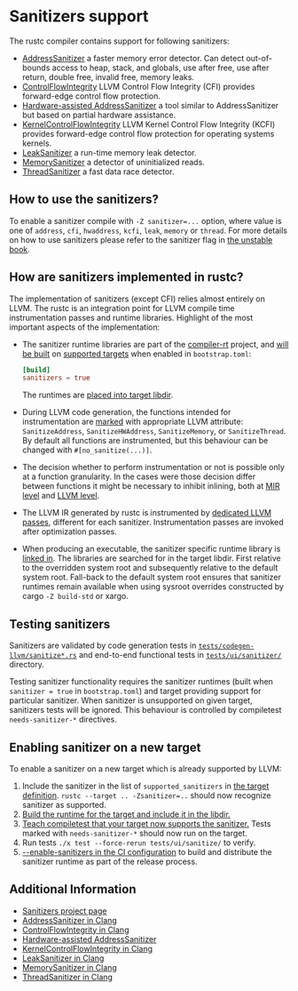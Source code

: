 # Sanitizers support

The rustc compiler contains support for following sanitizers:

* [AddressSanitizer][clang-asan] a faster memory error detector. Can
  detect out-of-bounds access to heap, stack, and globals, use after free, use
  after return, double free, invalid free, memory leaks.
* [ControlFlowIntegrity][clang-cfi] LLVM Control Flow Integrity (CFI) provides
  forward-edge control flow protection.
* [Hardware-assisted AddressSanitizer][clang-hwasan]  a tool similar to
  AddressSanitizer but based on partial hardware assistance.
* [KernelControlFlowIntegrity][clang-kcfi] LLVM Kernel Control Flow Integrity
  (KCFI) provides forward-edge control flow protection for operating systems
  kernels.
* [LeakSanitizer][clang-lsan] a run-time memory leak detector.
* [MemorySanitizer][clang-msan] a detector of uninitialized reads.
* [ThreadSanitizer][clang-tsan] a fast data race detector.

## How to use the sanitizers?

To enable a sanitizer compile with `-Z sanitizer=...` option, where value is one
of `address`, `cfi`, `hwaddress`, `kcfi`, `leak`, `memory` or `thread`. For more
details on how to use sanitizers please refer to the sanitizer flag in [the
unstable book](https://doc.rust-lang.org/unstable-book/).

## How are sanitizers implemented in rustc?

The implementation of sanitizers (except CFI) relies almost entirely on LLVM.
The rustc is an integration point for LLVM compile time instrumentation passes
and runtime libraries. Highlight of the most important aspects of the
implementation:

*  The sanitizer runtime libraries are part of the [compiler-rt] project, and
   [will be built][sanitizer-build] on [supported targets][sanitizer-targets]
   when enabled in `bootstrap.toml`:

   ```toml
   [build]
   sanitizers = true
   ```

   The runtimes are [placed into target libdir][sanitizer-copy].

*  During LLVM code generation, the functions intended for instrumentation are
   [marked][sanitizer-attribute] with appropriate LLVM attribute:
   `SanitizeAddress`, `SanitizeHWAddress`, `SanitizeMemory`, or
   `SanitizeThread`. By default all functions are instrumented, but this
   behaviour can be changed with `#[no_sanitize(...)]`.

*  The decision whether to perform instrumentation or not is possible only at a
   function granularity. In the cases were those decision differ between
   functions it might be necessary to inhibit inlining, both at [MIR
   level][inline-mir] and [LLVM level][inline-llvm].

*  The LLVM IR generated by rustc is instrumented by [dedicated LLVM
   passes][sanitizer-pass], different for each sanitizer. Instrumentation
   passes are invoked after optimization passes.

*  When producing an executable, the sanitizer specific runtime library is
   [linked in][sanitizer-link]. The libraries are searched for in the target
   libdir. First relative to the overridden system root and subsequently
   relative to the default system root. Fall-back to the default system root
   ensures that sanitizer runtimes remain available when using sysroot overrides
   constructed by cargo `-Z build-std` or xargo.

[compiler-rt]: https://github.com/llvm/llvm-project/tree/main/compiler-rt
[sanitizer-build]: https://github.com/rust-lang/rust/blob/1ead4761e9e2f056385768614c23ffa7acb6a19e/src/bootstrap/src/core/build_steps/llvm.rs#L958-L1031
[sanitizer-targets]: https://github.com/rust-lang/rust/blob/1ead4761e9e2f056385768614c23ffa7acb6a19e/src/bootstrap/src/core/build_steps/llvm.rs#L1073-L1111
[sanitizer-copy]: https://github.com/rust-lang/rust/blob/1ead4761e9e2f056385768614c23ffa7acb6a19e/src/bootstrap/src/core/build_steps/compile.rs#L637-L676
[sanitizer-attribute]: https://github.com/rust-lang/rust/blob/1.55.0/compiler/rustc_codegen_llvm/src/attributes.rs#L42-L58
[inline-mir]: https://github.com/rust-lang/rust/blob/1.55.0/compiler/rustc_mir/src/transform/inline.rs#L314-L316
[inline-llvm]: https://github.com/rust-lang/llvm-project/blob/9330ec5a4c1df5fc1fa62f993ed6a04da68cb040/llvm/include/llvm/IR/Attributes.td#L225-L241
[sanitizer-pass]: https://github.com/rust-lang/rust/blob/1.55.0/compiler/rustc_codegen_llvm/src/back/write.rs#L660-L678
[sanitizer-link]: https://github.com/rust-lang/rust/blob/1.55.0/compiler/rustc_codegen_ssa/src/back/link.rs#L1053-L1089

## Testing sanitizers

Sanitizers are validated by code generation tests in
[`tests/codegen-llvm/sanitize*.rs`][test-cg] and end-to-end functional tests in
[`tests/ui/sanitizer/`][test-ui] directory.

Testing sanitizer functionality requires the sanitizer runtimes (built when
`sanitizer = true` in `bootstrap.toml`) and target providing support for particular
sanitizer. When sanitizer is unsupported on given target, sanitizers tests will
be ignored. This behaviour is controlled by compiletest `needs-sanitizer-*`
directives.

[test-cg]: https://github.com/rust-lang/rust/tree/master/tests/codegen-llvm
[test-ui]: https://github.com/rust-lang/rust/tree/master/tests/ui/sanitizer

## Enabling sanitizer on a new target

To enable a sanitizer on a new target which is already supported by LLVM:

1. Include the sanitizer in the list of `supported_sanitizers` in [the target
   definition][target-definition]. `rustc --target .. -Zsanitizer=..` should now
   recognize sanitizer as supported.
2. [Build the runtime for the target and include it in the libdir.][sanitizer-targets]
3. [Teach compiletest that your target now supports the sanitizer.][compiletest-definition]
   Tests marked with `needs-sanitizer-*` should now run on the target.
4. Run tests `./x test --force-rerun tests/ui/sanitize/` to verify.
5. [--enable-sanitizers in the CI configuration][ci-configuration] to build and
   distribute the sanitizer runtime as part of the release process.

[target-definition]: https://github.com/rust-lang/rust/blob/1.55.0/compiler/rustc_target/src/spec/x86_64_unknown_linux_gnu.rs#L10-L11
[compiletest-definition]: https://github.com/rust-lang/rust/blob/1.55.0/src/tools/compiletest/src/util.rs#L87-L116
[ci-configuration]: https://github.com/rust-lang/rust/blob/1.55.0/src/ci/docker/host-x86_64/dist-x86_64-linux/Dockerfile#L94

## Additional Information

* [Sanitizers project page](https://github.com/google/sanitizers/wiki/)
* [AddressSanitizer in Clang][clang-asan]
* [ControlFlowIntegrity in Clang][clang-cfi]
* [Hardware-assisted AddressSanitizer][clang-hwasan]
* [KernelControlFlowIntegrity in Clang][clang-kcfi]
* [LeakSanitizer in Clang][clang-lsan]
* [MemorySanitizer in Clang][clang-msan]
* [ThreadSanitizer in Clang][clang-tsan]

[clang-asan]: https://clang.llvm.org/docs/AddressSanitizer.html
[clang-cfi]: https://clang.llvm.org/docs/ControlFlowIntegrity.html
[clang-hwasan]: https://clang.llvm.org/docs/HardwareAssistedAddressSanitizerDesign.html
[clang-kcfi]: https://clang.llvm.org/docs/ControlFlowIntegrity.html#fsanitize-kcfi
[clang-lsan]: https://clang.llvm.org/docs/LeakSanitizer.html
[clang-msan]: https://clang.llvm.org/docs/MemorySanitizer.html
[clang-tsan]: https://clang.llvm.org/docs/ThreadSanitizer.html
